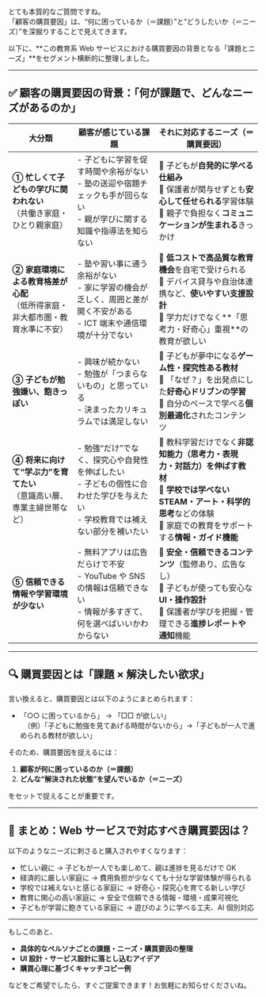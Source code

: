 とても本質的なご質問ですね。  
「顧客の購買要因」は、“何に困っているか（＝課題）”と“どうしたいか（＝ニーズ）”を深掘りすることで見えてきます。

以下に、**この教育系 Web サービスにおける購買要因の背景となる「課題とニーズ」**をセグメント横断的に整理しました。

---

## ✅ 顧客の購買要因の背景：「何が課題で、どんなニーズがあるのか」

| 大分類                                                                           | 顧客が感じている課題                                                                                                             | それに対応するニーズ（＝購買要因）                                                                                                                                                           |
| -------------------------------------------------------------------------------- | -------------------------------------------------------------------------------------------------------------------------------- | -------------------------------------------------------------------------------------------------------------------------------------------------------------------------------------------- |
| **① 忙しくて子どもの学びに関われない**<br>（共働き家庭・ひとり親家庭）           | - 子どもに学習を促す時間や余裕がない<br>- 塾の送迎や宿題チェックも手が回らない<br>- 親が学びに関する知識や指導法を知らない       | 🔹 子どもが**自発的に学べる仕組み**<br>🔹 保護者が関与せずとも**安心して任せられる**学習体験<br>🔹 親子で負担なく**コミュニケーションが生まれる**きっかけ                                    |
| **② 家庭環境による教育格差が心配**<br>（低所得家庭・非大都市圏・教育水準に不安） | - 塾や習い事に通う余裕がない<br>- 家に学習の機会が乏しく、周囲と差が開く不安がある<br>- ICT 端末や通信環境が十分でない           | 🔹 **低コストで高品質な教育機会**を自宅で受けられる<br>🔹 デバイス貸与や自治体連携など、**使いやすい支援設計**<br>🔹 学力だけでなく**「思考力・好奇心」重視**の教育が欲しい                  |
| **③ 子どもが勉強嫌い、飽きっぽい**                                               | - 興味が続かない<br>- 勉強が「つまらないもの」と思っている<br>- 決まったカリキュラムでは満足しない                               | 🔹 子どもが夢中になる**ゲーム性・探究性ある教材**<br>🔹 「なぜ？」を出発点にした**好奇心ドリブンの学習**<br>🔹 自分のペースで学べる**個別最適化**されたコンテンツ                            |
| **④ 将来に向けて“学ぶ力”を育てたい**<br>（意識高い層、専業主婦世帯など）         | - 勉強“だけ”でなく、探究心や自発性を伸ばしたい<br>- 子どもの個性に合わせた学びを与えたい<br>- 学校教育では補えない部分を補いたい | 🔹 教科学習だけでなく**非認知能力（思考力・表現力・対話力）**を伸ばす教材<br>🔹 学校では学べない**STEAM・アート・科学的思考**などの体験<br>🔹 家庭での教育をサポートする**情報・ガイド機能** |
| **⑤ 信頼できる情報や学習環境が少ない**                                           | - 無料アプリは広告だらけで不安<br>- YouTube や SNS の情報は信頼できない<br>- 情報が多すぎて、何を選べばいいかわからない          | 🔹 **安全・信頼できるコンテンツ**（監修あり、広告なし）<br>🔹 子どもが使っても安心な**UI・操作設計**<br>🔹 保護者が学びを把握・管理できる**進捗レポートや通知**機能                          |

---

## 🔍 購買要因とは「課題 × 解決したい欲求」

言い換えると、購買要因とは以下のようにまとめられます：

- 「○○ に困っているから」 → 「□□ が欲しい」  
  　（例）「子どもに勉強を見てあげる時間がないから」→「子どもが一人で進められる教材が欲しい」

そのため、購買要因を捉えるには：

1. **顧客が何に困っているのか（＝課題）**
2. **どんな“解決された状態”を望んでいるか（＝ニーズ）**

をセットで捉えることが重要です。

---

## 📌 まとめ：Web サービスで対応すべき購買要因は？

以下のようなニーズに刺さると購入されやすくなります：

- 忙しい親に → 子どもが一人でも楽しめて、親は進捗を見るだけで OK
- 経済的に厳しい家庭に → 費用負担が少なくても十分な学習体験が得られる
- 学校では補えないと感じる家庭に → 好奇心・探究心を育てる新しい学び
- 教育に関心の高い家庭に → 安全で信頼できる情報・環境・成果可視化
- 子どもが学習に飽きている家庭に → 遊びのように学べる工夫、AI 個別対応

---

もしこのあと、

- **具体的なペルソナごとの課題・ニーズ・購買要因の整理**
- **UI 設計・サービス設計に落とし込むアイデア**
- **購買心理に基づくキャッチコピー例**

などをご希望でしたら、すぐご提案できます！お気軽にお知らせくださいね。
